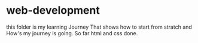 # web-development
this folder is my learning Journey
That shows how to start from stratch and 
How's my journey is going.
So far html and css done.
